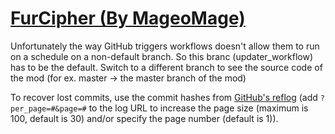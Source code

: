 # [FurCipher (By MageoMage)](https://github.com/MageoMage/FurCipher)

Unfortunately the way GitHub triggers workflows doesn't allow them to run on a schedule on a non-default branch. So this branc (updater_workflow) has to be the default. Switch to a different branch to see the source code of the mod (for ex. master -> the master branch of the mod)

To recover lost commits, use the commit hashes from [GitHub's reflog](https://api.github.com/repos/KtaneModules/FurCipher-MageoMage/events) (add `?per_page=#&page=#` to the log URL to increase the page size (maximum is 100, default is 30) and/or specify the page number (default is 1)).
